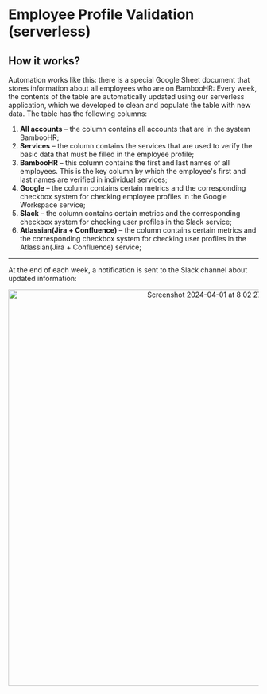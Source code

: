 # Employee Profile Validation (serverless) 
## How it works?
Automation works like this: there is a special Google Sheet document that stores information about all employees who are on BambooHR:
Every week, the contents of the table are automatically updated using our serverless application, which we developed to clean and populate the table with new
data. The table has the following columns:
1) **All accounts** – the column contains all accounts that are in the system BambooHR;
2) **Services** – the column contains the services that are used to verify the basic data that must be filled in the employee profile;
3) **BambooHR** – this column contains the first and last names of all employees. This is the key column by which the employee's first and last names are verified in individual services;
4) **Google** – the column contains certain metrics and the corresponding checkbox system for checking employee profiles in the Google Workspace service;
5) **Slack** – the column contains certain metrics and the corresponding checkbox system for checking user profiles in the Slack service;
6) **Atlassian(Jira + Confluence)** – the column contains certain metrics and the corresponding checkbox system for checking user profiles
in the Atlassian(Jira + Confluence) service;</br>
---
At the end of each week, a notification is sent to the Slaсk channel about updated information:
<p align="center"><img width="799" alt="Screenshot 2024-04-01 at 8 02 27 PM" src="https://github.com/zhdankras/employee-validation-etl/assets/55245041/6e059868-85a4-4f39-b7f4-60fcffbf9d59"></p>


